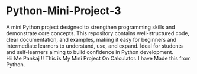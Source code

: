 # Python-Mini-Project-3
A mini Python project designed to strengthen programming skills and demonstrate core concepts. This repository contains well-structured code, clear documentation, and examples, making it easy for beginners and intermediate learners to understand, use, and expand. Ideal for students and self-learners aiming to build confidence in Python development.<br>
Hii Me Pankaj !! This is My Mini Project On Calculator. I have Made this from Python.
